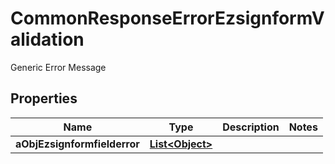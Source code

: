 

# CommonResponseErrorEzsignformValidation

Generic Error Message

## Properties

| Name | Type | Description | Notes |
|------------ | ------------- | ------------- | -------------|
|**aObjEzsignformfielderror** | [**List&lt;Object&gt;**](Object.md) |  |  |




